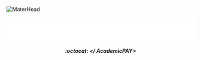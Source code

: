 ![MaterHead](https://github.com/daraaveasna/academicPAY/blob/main/githubBanner.gif)
<div align="center">

![](https://github.com/daraaveasna/student-network-educhain/blob/main/asset/icons/btn/educhainsvg.svg)

***:octocat: </ AcademicPAY>***   
</div>
